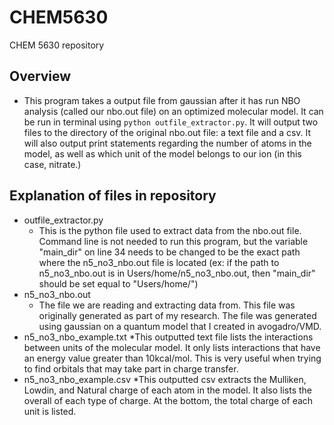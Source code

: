 # CHEM5630
CHEM 5630 repository

## Overview
* This program takes a output file from gaussian after it has run NBO analysis (called our nbo.out file) on an optimized molecular model.  It can be run in terminal using `python outfile_extractor.py`. It will output two files to the directory of the original nbo.out file: a text file and a csv. It will also output print statements regarding the number of atoms in the model, as well as which unit of the model belongs to our ion (in this case, nitrate.)

## Explanation of files in repository
* outfile_extractor.py
  * This is the python file used to extract data from the nbo.out file.
  Command line is not needed to run this program, but the variable "main_dir" on line 34 needs to be changed to be the exact path where the n5_no3_nbo.out file is located (ex: if the path to n5_no3_nbo.out is in Users/home/n5_no3_nbo.out, then "main_dir" should be set equal to "Users/home/")
* n5_no3_nbo.out
  * The file we are reading and extracting data from. This file was originally generated
  as part of my research. The file was generated using gaussian on a quantum model that I
  created in avogadro/VMD.
* n5_no3_nbo_example.txt
  *This outputted text file lists the interactions between units of the molecular model. It only lists interactions that have an energy value greater than 10kcal/mol. This is very useful when trying to find orbitals that
  may take part in charge transfer.
* n5_no3_nbo_example.csv
  *This outputted csv extracts the Mulliken, Lowdin, and Natural charge of each atom in the model. It
  also lists the overall of each type of charge. At the bottom, the total charge of each unit is listed. 
